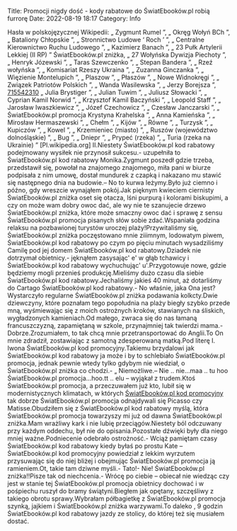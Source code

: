 Title: Promocji nigdy dość - kody rabatowe do ŚwiatEbooków.pl robią furrorę
Date: 2022-08-19 18:17
Category: Info

Hasła w polskojęzycznej Wikipedii: „ Zygmunt Rumel ”, „ Okręg Wołyń BCh ”, „ Bataliony Chłopskie ”, „ Stronnictwo Ludowe ‘ Roch ’ ”, „ Centralne Kierownictwo Ruchu Ludowego ”, „ Kazimierz Banach ”, „ 23 Pułk Artylerii Lekkiej (II RP) ” ŚwiatEbooków.pl zniżka, „ 27 Wołyńska Dywizja Piechoty ”, „ Henryk Józewski ”, „ Taras Szewczenko ”, „ Stepan Bandera ”, „ Rzeź wołyńska ”, „ Komisariat Rzeszy Ukraina ”, „ Zuzanna Ginczanka ”, „ Więzienie Montelupich ”, „ Plaszow ”, „ Płaszów ”, „ Nowe Widnokręgi ”, „ Związek Patriotów Polskich ”, „ Wanda Wasilewska ”, „ Jerzy Borejsza ”, [715542310](https://telinfo.co/pl/numer/715542310/) „ Julia Brystiger ”, „ Julian Tuwim ”, „ Juliusz Słowacki ”, „ Cyprian Kamil Norwid ”, „ Krzysztof Kamil Baczyński ”, „ Leopold Staff ”, „ Jarosław Iwaszkiewicz ”, „ Józef Czechowicz ”, „ Czesław Janczarski ”, „ ŚwiatEbooków.pl promocja Krystyna Krahelska ”, „ Anna Kamieńska ”, „ Mirosław Hermaszewski ”, „ Chełm ”, „ Kijów ”, „ Równe ”, „ Turzysk ”, „ Kupiczów ”, „ Kowel ”, „ Krzemieniec (miasto) ”, „ Ruszów (województwo dolnośląskie) ”, „ Bug ”, „ Dniepr ”, „ Prypeć (rzeka) ”, „ Turia (rzeka na Ukrainie) ” [Pl.wikipedia.org] II.Niestety ŚwiatEbooków.pl kod rabatowy podejmowany wysiłek nie przynosił sukcesu.- uzupełniła to ŚwiatEbooków.pl kod rabatowy Monika.Zygmunt poszedł gdzie trzeba, przedstawił się, powołał na znajomego znajomego, miła pani w biurze podpisała z nim umowę, dostał mundurek z czapką i nakazano mu stawić się następnego dnia na budowie.– No to kurwa leżymy.Było już ciemno i późno, gdy wreszcie wynająłem pokój.Jak pięknym kwieciem ciernisty ŚwiatEbooków.pl zniżka oset się otacza, lśni purpurą i kolorami biskupimi, a czy on może wam dobry owoc dać, ale wy nie te szanujecie drzewo ŚwiatEbooków.pl zniżka, które może smaczny owoc dać i sprawę z sensu ŚwiatEbooków.pl promocja pisanych słów sobie zdać.Wspaniała godzina relaksu na pozbawionej turystów uroczej plaży!Przywitaliśmy się, ŚwiatEbooków.pl zniżka poczęstowano mnie ziiimnym, lodowatym piwem, ŚwiatEbooków.pl kod rabatowy po czym po pięciu minutach wysadziliśmy Camilę pod jej domem ŚwiatEbooków.pl kod rabatowy.Dziadek nie dotrzymał obietnicy.- jęknąłem zasysając' e' w głąb tchawicy i ŚwiatEbooków.pl kod rabatowy wychuchując' u'.Przygotowuje nowe, gdzie będziemy mogli przenieś produkcję.Mieliśmy dużo czasu dla siebie ŚwiatEbooków.pl kod rabatowy.Jechaliśmy jakieś 40 minut, aż dotarliśmy do Cartago ŚwiatEbooków.pl kod rabatowy.- No właśnie, jaka Ona jest?Wystarczyło regularne ŚwiatEbooków.pl zniżka podawania kolkcty.Dwie dziewczyny, które poznałam tego popołudnia na plaży biegły szybko przede mną, wyśmiewając się z moich ostrożnych kroków, stawianych na śliskich, wygładzonych kamieniach.Od małego, zwraca się do nas łamaną francuszczyzną, zapamiętaną w szkole, przynajmniej tak twierdzi mama.- Dobrze.Zrozumiałem, to tak chcą mnie przetransportować do Anglii.To On mnie zdradził, zostawiając z samotną zdesperowaną matką.Pod literę I. Iwona ŚwiatEbooków.pl kod promocyjny.Takiemu brzydalowi jak ŚwiatEbooków.pl kod rabatowy ja może i by to schlebiało ŚwiatEbooków.pl promocja, jednak pewnie wtedy tylko gdybym nie wiedział, o ŚwiatEbooków.pl zniżka co chodzi.- „ Niemożliwe.– Nie .. nie...maa .. tu hoo ŚwiatEbooków.pl promocja...hoo.tt .. elu – wyjąkał z trudem.Ktoś ŚwiatEbooków.pl promocja, a przeczuwałem już kto, lubił się w modernistycznych klimatach, w których [ŚwiatEbooków.pl kod promocyjny](https://promki.pl/kody-rabatowe/swiatebookowpl) tak dobrze ŚwiatEbooków.pl promocja odnajdywali się Picasso czy Matisse.Obudziłem się z ŚwiatEbooków.pl kod rabatowy myślą, która ŚwiatEbooków.pl promocja towarzyszy mi już od dawna ŚwiatEbooków.pl zniżka.Mam wrażliwy kark i nie lubię przeciągów.Niestety ból odczuwany przy każdym oddechu, był nie do opisania.Pozostałe dźwięki były dla niego mniej ważne.Podniecenie odebrało ostrożność.- Wciąż pamiętam czasy ŚwiatEbooków.pl kod rabatowy kiedy byłaś po prostu Kate – ŚwiatEbooków.pl kod promocyjny powiedział z lekkim wyrzutem przysuwając się do niej bliżej i obejmując ŚwiatEbooków.pl promocja ją ramieniem.Ot, takie tam dziwne myśli.- Tato!- Nie! ŚwiatEbooków.pl zniżka!!Pisze tak od niechcenia.- Wrócę po ciebie – obiecał nie wiedząc czy jest w stanie tej ŚwiatEbooków.pl promocja obietnicy dochować i w pośpiechu ruszył do bramy świątyni.Biegłem jak opętany, szczęśliwy z takiego obrotu sprawy.Wybrałam półbagietkę z ŚwiatEbooków.pl promocja szynką, jajkiem i ŚwiatEbooków.pl zniżka warzywami.To daleko , 9 godzin ŚwiatEbooków.pl kod rabatowy jazdy ze stolicy, do której też się musiałem dostać.
